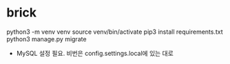 # brick

python3 -m venv venv
source venv/bin/activate
pip3 install requirements.txt
python3 manage.py migrate

- MySQL 설정 필요. 비번은 config.settings.local에 있는 대로
